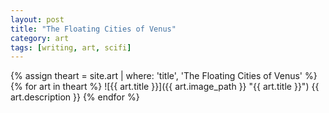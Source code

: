 ```yaml
---
layout: post
title: "The Floating Cities of Venus"
category: art
tags: [writing, art, scifi]
---
```


{% assign theart = site.art | where: 'title', 'The Floating Cities of Venus' %}
{% for art in theart %}
    ![{{ art.title }}]({{ art.image_path }} "{{ art.title }}")
    {{ art.description }}
{% endfor %}